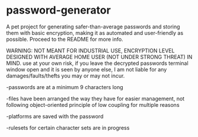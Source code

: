 # password-generator
A pet project for generating safer-than-average passwords and storing them with basic encryption, making it as automated and user-friendly as possible. Proceed to the README for more info.

WARNING: NOT MEANT FOR INDUSTRIAL USE, ENCRYPTION LEVEL DESIGNED WITH AVERAGE HOME USER (NOT UNDER STRONG THREAT) IN MIND.
use at your own risk, if you leave the decrypted passwords terminal window open and it is seen by anyone else, I am not liable for any damages/faults/thefts you may or may not incur.

-passwords are at a minimum 9 characters long

-files have been arranged the way they have for easier management, not following object-oriented principle of low coupling for multiple reasons

-platforms are saved with the password

-rulesets for certain character sets are in progress
